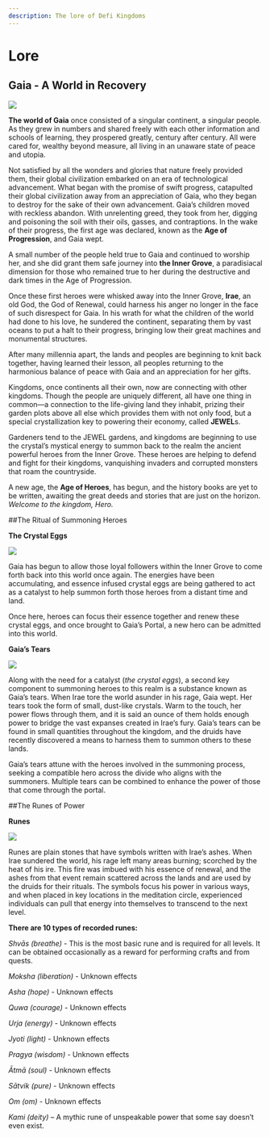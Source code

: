 ```yaml
---
description: The lore of Defi Kingdoms
---
```


# Lore

## Gaia - A World in Recovery

![](https://dfk-hv.b-cdn.net/website-media/images/lore/adventure-horizonframe-lg.gif)

**The world of Gaia** once consisted of a singular continent, a singular people. As they grew in numbers and shared freely with each other information and schools of learning, they prospered greatly, century after century. All were cared for, wealthy beyond measure, all living in an unaware state of peace and utopia.

Not satisfied by all the wonders and glories that nature freely provided them, their global civilization embarked on an era of technological advancement. What began with the promise of swift progress, catapulted their global civilization away from an appreciation of Gaia, who they began to destroy for the sake of their own advancement. Gaia’s children moved with reckless abandon. With unrelenting greed, they took from her, digging and poisoning the soil with their oils, gasses, and contraptions. In the wake of their progress, the first age was declared, known as the **Age of Progression**, and Gaia wept.

A small number of the people held true to Gaia and continued to worship her, and she did grant them safe journey into **the Inner Grove**, a paradisiacal dimension for those who remained true to her during the destructive and dark times in the Age of Progression.

Once these first heroes were whisked away into the Inner Grove, **Irae**, an old God, the God of Renewal, could harness his anger no longer in the face of such disrespect for Gaia. In his wrath for what the children of the world had done to his love, he sundered the continent, separating them by vast oceans to put a halt to their progress, bringing low their great machines and monumental structures.

After many millennia apart, the lands and peoples are beginning to knit back together, having learned their lesson, all peoples returning to the harmonious balance of peace with Gaia and an appreciation for her gifts.

Kingdoms, once continents all their own, now are connecting with other kingdoms. Though the people are uniquely different, all have one thing in common—a connection to the life-giving land they inhabit, prizing their garden plots above all else which provides them with not only food, but a special crystallization key to powering their economy, called **JEWEL**s.

Gardeners tend to the JEWEL gardens, and kingdoms are beginning to use the crystal’s mystical energy to summon back to the realm the ancient powerful heroes from the Inner Grove. These heroes are helping to defend and fight for their kingdoms, vanquishing invaders and corrupted monsters that roam the countryside.

A new age, the **Age of Heroes**, has begun, and the history books are yet to be written, awaiting the great deeds and stories that are just on the horizon. _Welcome to the kingdom, Hero._


##The Ritual of Summoning Heroes

**The Crystal Eggs**

![](https://dfk-hv.b-cdn.net/website-media/images/lore/crystal-egg.gif)

Gaia has begun to allow those loyal followers within the Inner Grove to come forth back into this world once again. The energies have been accumulating, and essence infused crystal eggs are being gathered to act as a catalyst to help summon forth those heroes from a distant time and land.

Once here, heroes can focus their essence together and renew these crystal eggs, and once brought to Gaia’s Portal, a new hero can be admitted into this world.

**Gaia’s Tears**

![](https://dfk-hv.b-cdn.net/website-media/images/lore/gaias-tear.gif)

Along with the need for a catalyst (*the crystal eggs*), a second key component to summoning heroes to this realm is a substance known as Gaia’s tears. When Irae tore the world asunder in his rage, Gaia wept. Her tears took the form of small, dust-like crystals. Warm to the touch, her power flows through them, and it is said an ounce of them holds enough power to bridge the vast expanses created in Irae’s fury. Gaia’s tears can be found in small quantities throughout the kingdom, and the druids have recently discovered a means to harness them to summon others to these lands.

Gaia’s tears attune with the heroes involved in the summoning process, seeking a compatible hero across the divide who aligns with the summoners. Multiple tears can be combined to enhance the power of those that come through the portal.


##The Runes of Power

**Runes**

![](https://dfk-hv.b-cdn.net/website-media/images/lore/rune_12_sm.gif)

Runes are plain stones that have symbols written with Irae’s ashes. When Irae sundered the world, his rage left many areas burning; scorched by the heat of his ire. This fire was imbued with his essence of renewal, and the ashes from that event remain scattered across the lands and are used by the druids for their rituals. The symbols focus his power in various ways, and when placed in key locations in the meditation circle, experienced individuals can pull that energy into themselves to transcend to the next level.

**There are 10 types of recorded runes:**

*Shvās (breathe)* - This is the most basic rune and is required for all levels. It can be obtained occasionally as a reward for performing crafts and from quests.

*Moksha (liberation)* - Unknown effects

*Asha (hope)* - Unknown effects

*Quwa (courage)* - Unknown effects

*Urja (energy)* - Unknown effects

*Jyoti (light)* - Unknown effects

*Pragya (wisdom)* - Unknown effects

*Ātmā (soul)* - Unknown effects 

*Sātvik (pure)* - Unknown effects

*Om (om)* - Unknown effects

*Kami (deity)* – A mythic rune of unspeakable power that some say doesn’t even exist.
